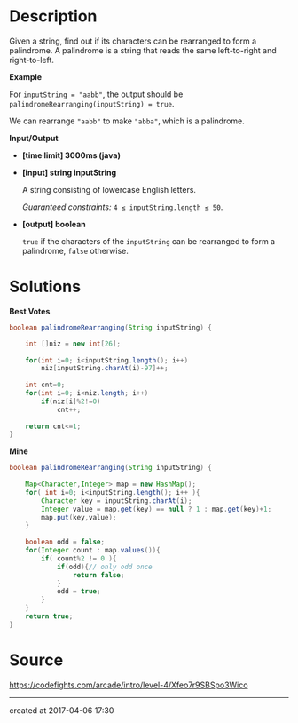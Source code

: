 # Description

Given a string, find out if its characters can be rearranged to form a palindrome.
A palindrome is a string that reads the same left-to-right and right-to-left.

**Example**

For `inputString = "aabb"`, the output should be
`palindromeRearranging(inputString) = true`.

We can rearrange `"aabb"` to make `"abba"`, which is a palindrome.

**Input/Output**

- **[time limit] 3000ms (java)**


- **[input] string inputString**

  A string consisting of lowercase English letters.

  *Guaranteed constraints:*
  `4 ≤ inputString.length ≤ 50`.

- **[output] boolean**

  `true` if the characters of the `inputString` can be rearranged to form a palindrome, `false` otherwise.

# Solutions

**Best Votes**

``` java
boolean palindromeRearranging(String inputString) {

    int []niz = new int[26];
    
    for(int i=0; i<inputString.length(); i++)
        niz[inputString.charAt(i)-97]++;
    
    int cnt=0;
    for(int i=0; i<niz.length; i++)
        if(niz[i]%2!=0)
            cnt++;
    
    return cnt<=1;
}
```

**Mine**

``` java
boolean palindromeRearranging(String inputString) {
    
    Map<Character,Integer> map = new HashMap();
    for( int i=0; i<inputString.length(); i++ ){
        Character key = inputString.charAt(i);
        Integer value = map.get(key) == null ? 1 : map.get(key)+1;
        map.put(key,value);
    }
    
    boolean odd = false;
    for(Integer count : map.values()){
        if( count%2 != 0 ){
            if(odd){// only odd once
                return false;
            }
            odd = true;
        }
    }
    return true;
}
```

# Source

https://codefights.com/arcade/intro/level-4/Xfeo7r9SBSpo3Wico



---

created at 2017-04-06 17:30 